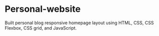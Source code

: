 # Personal-website
Built personal blog responsive homepage layout using HTML, CSS, CSS Flexbox, CSS grid, and JavaScript.
